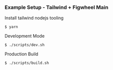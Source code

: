 ### Example Setup - Tailwind + Figwheel Main

Install tailwind nodejs tooling
```
$ yarn
```

Development Mode
```
$ ./scripts/dev.sh
```

Production Build
```
$ ./scripts/build.sh
```
